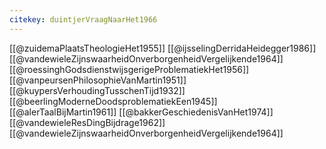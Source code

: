 ```yaml
---
citekey: duintjerVraagNaarHet1966
---
```

[[@zuidemaPlaatsTheologieHet1955]]
[[@ijsselingDerridaHeidegger1986]]
[[@vandewieleZijnswaarheidOnverborgenheidVergelijkende1964]]
[[@roessinghGodsdienstwijsgerigeProblematiekHet1956]]
[[@vanpeursenPhilosophieVanMartin1951]]
[[@kuypersVerhoudingTusschenTijd1932]]
[[@beerlingModerneDoodsproblematiekEen1945]]
[[@alerTaalBijMartin1961]]
[[@bakkerGeschiedenisVanHet1974]]
[[@vandewieleResDingBijdrage1962]]
[[@vandewieleZijnswaarheidOnverborgenheidVergelijkende1964]]

